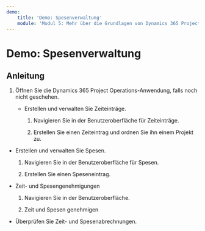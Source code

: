 ```yaml
---
demo:
    title: 'Demo: Spesenverwaltung'
    module: 'Modul 5: Mehr über die Grundlagen von Dynamics 365 Project Operations erfahren'
---
```


# Demo: Spesenverwaltung

## Anleitung

1. Öffnen Sie die Dynamics 365 Project Operations-Anwendung, falls noch nicht geschehen. 

	- Erstellen und verwalten Sie Zeiteinträge.

		1. Navigieren Sie in der Benutzeroberfläche für Zeiteinträge.

		2. Erstellen Sie einen Zeiteintrag und ordnen Sie ihn einem Projekt zu.

- Erstellen und verwalten Sie Spesen.

	1. Navigieren Sie in der Benutzeroberfläche für Spesen.

	2. Erstellen Sie einen Speseneintrag.

- Zeit- und Spesengenehmigungen

	1. Navigieren Sie in der Benutzeroberfläche.

	2. Zeit und Spesen genehmigen

- Überprüfen Sie Zeit- und Spesenabrechnungen.
